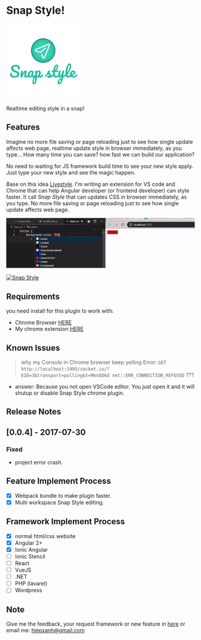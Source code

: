 

# Snap Style! 

![feature X](images/logo-text.png)

Realtime editing style in a snap!

## Features

Imagine no more file saving or page reloading just to see how single update affects web page, realtime update style in browser immediately, as you type... How many time you can save? how fast we can build our application?

No need to waiting for JS framework build time to see your new style apply. Just type your new style and see the magic happen. 

Base on this idea [Livestyle](http://livestyle.io/). I'm writing an extension for VS code and Chrome that can help Angular developer (or frontend developer) can style faster. It call *Snap Style* that can updates CSS in browser immediately, as you type. No more file saving or page reloading just to see how single update affects web page.


![feature X](images/snap-show.gif)

[![Snap Style](https://img.youtube.com/vi/t5tsGSFeOK8/0.jpg)](https://www.youtube.com/watch?v=t5tsGSFeOK8 "Snap Style")
<!-- 
> Tip: Many popular extensions utilize animations. This is an excellent way to show off your extension! We recommend short, focused animations that are easy to follow. -->

## Requirements

you need install for this plugin to work with:
- Chrome Browser [HERE](https://www.google.com/chrome/) 
- My chrome extension [HERE](https://chrome.google.com/webstore/detail/banpiopiepkejkfomncchpdokpnaejnh)


<!-- ## Extension Settings

Include if your extension adds any VS Code settings through the `contributes.configuration` extension point.

For example:

This extension contributes the following settings:

* `myExtension.enable`: enable/disable this extension
* `myExtension.thing`: set to `blah` to do something -->

## Known Issues

<!-- Calling out known issues can help limit users opening duplicate issues against your extension. -->

> why my Console in Chrome browser keep yelling Error:
`GET http://localhost:1995/socket.io/?EIO=3&transport=polling&t=MmnbD6d net::ERR_CONNECTION_REFUSED` ???

- answer: Because you not open VSCode editor. You just open it and it will shutup or disable Snap Style chrome plugin.

## Release Notes

<!-- Users appreciate release notes as you update your extension. -->
## [0.0.4] - 2017-07-30
### Fixed
- project error crash.

## Feature Implement Process

- [x] Webpack bundle to make plugin faster.
- [x] Multi workspace Snap Style editing.

## Framework Implement Process

- [x] normal html/css website
- [x] Angular 2+
- [x] Ionic Angular
- [ ] Ionic Stencil
- [ ] React
- [ ] VueJS
- [ ] .NET
- [ ] PHP (lavarel)
- [ ] Wordpress

## Note
Give me the feedback, your request framework or new feature in [here](https://github.com/xanhtool/snap-style-vscode/issues) or email me: hiepxanh@gmail.com 
<!-- -----------------------------------------------------------------------------------------------------------

## Working with Markdown

**Note:** You can author your README using Visual Studio Code.  Here are some useful editor keyboard shortcuts:

* Split the editor (`Cmd+\` on macOS or `Ctrl+\` on Windows and Linux)
* Toggle preview (`Shift+CMD+V` on macOS or `Shift+Ctrl+V` on Windows and Linux)
* Press `Ctrl+Space` (Windows, Linux) or `Cmd+Space` (macOS) to see a list of Markdown snippets

### For more information

* [Visual Studio Code's Markdown Support](http://code.visualstudio.com/docs/languages/markdown)
* [Markdown Syntax Reference](https://help.github.com/articles/markdown-basics/)

**Enjoy!** -->